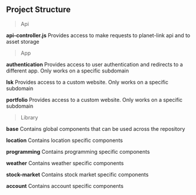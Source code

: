 ## Project Structure

> Api

**api-controller.js**
Provides access to make requests to planet-link api and to asset storage

> App

**authentication**
Provides access to user authentication and redirects to a different app. Only works on a specific subdomain

**lsk**
Provides access to a custom website. Only works on a specific subdomain

**portfolio**
Provides access to a custom website. Only works on a specific subdomain

> Library

**base**
Contains global components that can be used across the repository

**location**
Contains location specific components

**programming**
Contains programming specific components

**weather**
Contains weather specific components

**stock-market**
Contains stock market specific components

**account**
Contains account specific components